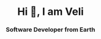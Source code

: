 <h1 align="center"> Hi 👋, I am Veli</h1>
<h3 align="center">Software Developer from Earth</h3>
<p align="center">
</p>
